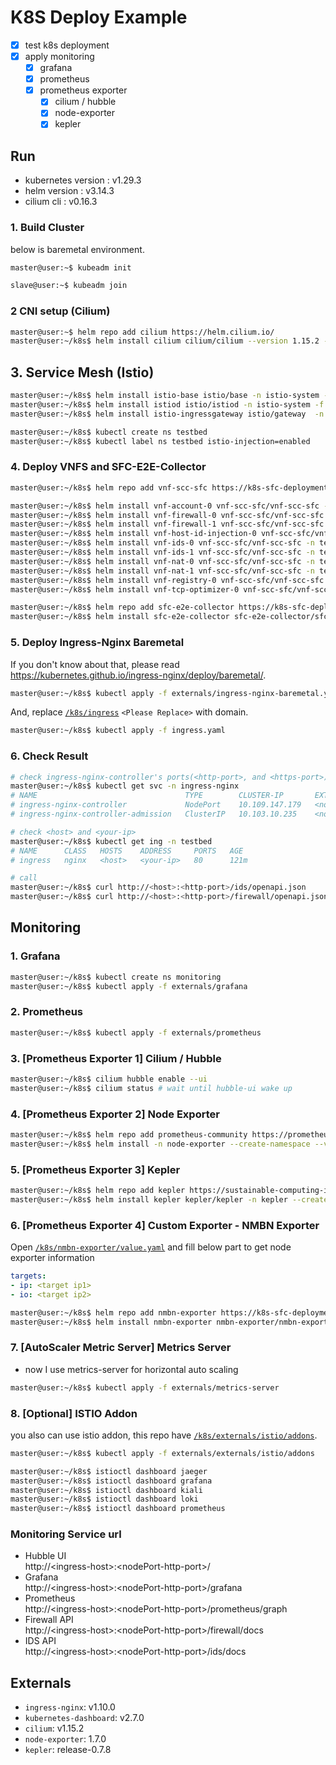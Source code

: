 # K8S Deploy Example

- [x] test k8s deployment
- [x] apply monitoring
  - [x] grafana
  - [x] prometheus
  - [x] prometheus exporter
    - [x] cilium / hubble
    - [x] node-exporter
    - [x] kepler

## Run

- kubernetes version : v1.29.3
- helm version : v3.14.3
- cilium cli : v0.16.3

### 1. Build Cluster

below is baremetal environment.

```bash
master@user:~$ kubeadm init
```


```bash
slave@user:~$ kubeadm join
```

### 2 CNI setup (Cilium)

```bash
master@user:~$ helm repo add cilium https://helm.cilium.io/
master@user:~/k8s$ helm install cilium cilium/cilium --version 1.15.2 -n kube-system -f externals/cilium/values.yaml
```

## 3. Service Mesh (Istio)

```bash
master@user:~/k8s$ helm install istio-base istio/base -n istio-system -f externals/istio/base-values.yaml --create-namespace --version 1.21.1
master@user:~/k8s$ helm install istiod istio/istiod -n istio-system -f externals/istio/istiod-values.yaml --version 1.21.1
master@user:~/k8s$ helm install istio-ingressgateway istio/gateway  -n istio-system -f externals/istio/ingressgateway-value.yaml --version 1.21.1

master@user:~/k8s$ kubectl create ns testbed
master@user:~/k8s$ kubectl label ns testbed istio-injection=enabled
```

### 4. Deploy VNFS and SFC-E2E-Collector

```bash
master@user:~/k8s$ helm repo add vnf-scc-sfc https://k8s-sfc-deployment.github.io/VNF-SCC-SFC

master@user:~/k8s$ helm install vnf-account-0 vnf-scc-sfc/vnf-scc-sfc -n testbed -f vnfs/account.yaml --set nameOverride=vnf-account-0
master@user:~/k8s$ helm install vnf-firewall-0 vnf-scc-sfc/vnf-scc-sfc -n testbed -f vnfs/firewall.yaml --set nameOverride=vnf-firewall-0
master@user:~/k8s$ helm install vnf-firewall-1 vnf-scc-sfc/vnf-scc-sfc -n testbed -f vnfs/firewall.yaml --set nameOverride=vnf-firewall-1
master@user:~/k8s$ helm install vnf-host-id-injection-0 vnf-scc-sfc/vnf-scc-sfc -n testbed -f vnfs/host-id-injection.yaml --set nameOverride=vnf-host-id-injection-0
master@user:~/k8s$ helm install vnf-ids-0 vnf-scc-sfc/vnf-scc-sfc -n testbed -f vnfs/ids.yaml --set nameOverride=vnf-ids-0
master@user:~/k8s$ helm install vnf-ids-1 vnf-scc-sfc/vnf-scc-sfc -n testbed -f vnfs/ids.yaml --set nameOverride=vnf-ids-1
master@user:~/k8s$ helm install vnf-nat-0 vnf-scc-sfc/vnf-scc-sfc -n testbed -f vnfs/nat.yaml --set nameOverride=vnf-nat-0
master@user:~/k8s$ helm install vnf-nat-1 vnf-scc-sfc/vnf-scc-sfc -n testbed -f vnfs/nat.yaml --set nameOverride=vnf-nat-1
master@user:~/k8s$ helm install vnf-registry-0 vnf-scc-sfc/vnf-scc-sfc -n testbed -f vnfs/registry.yaml --set nameOverride=vnf-registry-0
master@user:~/k8s$ helm install vnf-tcp-optimizer-0 vnf-scc-sfc/vnf-scc-sfc -n testbed -f vnfs/tcp-optimizer.yaml --set nameOverride=vnf-tcp-optimizer-0

master@user:~/k8s$ helm repo add sfc-e2e-collector https://k8s-sfc-deployment.github.io/SFC-E2E-collector
master@user:~/k8s$ helm install sfc-e2e-collector sfc-e2e-collector/sfc-e2e-collector -n testbed -f sfc-e2e-collector/value.yaml
```

### 5. Deploy Ingress-Nginx Baremetal

If you don't know about that, please read https://kubernetes.github.io/ingress-nginx/deploy/baremetal/.

```bash
master@user:~/k8s$ kubectl apply -f externals/ingress-nginx-baremetal.yaml
```

And, replace [`/k8s/ingress`](/k8s/ingress.yaml) `<Please Replace>` with domain.

```bash
master@user:~/k8s$ kubectl apply -f ingress.yaml
```

### 6. Check Result

```bash
# check ingress-nginx-controller's ports(<http-port>, and <https-port>)
master@user:~/k8s$ kubectl get svc -n ingress-nginx 
# NAME                                 TYPE        CLUSTER-IP       EXTERNAL-IP   PORT(S)                                   AGE
# ingress-nginx-controller             NodePort    10.109.147.179   <none>        80:<http-port>/TCP,443:<https-port>/TCP   123m
# ingress-nginx-controller-admission   ClusterIP   10.103.10.235    <none>        443/TCP                                   123m

# check <host> and <your-ip>
master@user:~/k8s$ kubectl get ing -n testbed
# NAME      CLASS   HOSTS    ADDRESS     PORTS   AGE
# ingress   nginx   <host>   <your-ip>   80      121m

# call
master@user:~/k8s$ curl http://<host>:<http-port>/ids/openapi.json
master@user:~/k8s$ curl http://<host>:<http-port>/firewall/openapi.json
```

## Monitoring

### 1. Grafana

```bash
master@user:~/k8s$ kubectl create ns monitoring
master@user:~/k8s$ kubectl apply -f externals/grafana
```

### 2. Prometheus

```bash
master@user:~/k8s$ kubectl apply -f externals/prometheus
```

### 3. [Prometheus Exporter 1] Cilium / Hubble

```bash
master@user:~/k8s$ cilium hubble enable --ui
master@user:~/k8s$ cilium status # wait until hubble-ui wake up
```

### 4. [Prometheus Exporter 2] Node Exporter

```bash
master@user:~/k8s$ helm repo add prometheus-community https://prometheus-community.github.io/helm-charts
master@user:~/k8s$ helm install -n node-exporter --create-namespace --version 1.7.0 -f externals/node-exporter/value.yaml
```

### 5. [Prometheus Exporter 3] Kepler

```bash
master@user:~/k8s$ helm repo add kepler https://sustainable-computing-io.github.io/kepler-helm-chart
master@user:~/k8s$ helm install kepler kepler/kepler -n kepler --create-namespace --version release-0.7.8 -f externals/kepler/value.yaml
```

### 6. [Prometheus Exporter 4] Custom Exporter - NMBN Exporter

Open [`/k8s/nmbn-exporter/value.yaml`](/k8s/nmbn-exporter/value.yaml) and fill below part to get node exporter information

```yaml
targets:
- ip: <target ip1>
- io: <target ip2>
```

```bash
master@user:~/k8s$ helm repo add nmbn-exporter https://k8s-sfc-deployment.github.io/nmbn-exporter
master@user:~/k8s$ helm install nmbn-exporter nmbn-exporter/nmbn-exporter --version 0.0.2 -n nmbn-exporter --create-namespace -f nmbn-exporter/value.yaml
```

### 7. [AutoScaler Metric Server] Metrics Server

- now I use metrics-server for horizontal auto scaling

```bash
master@user:~/k8s$ kubectl apply -f externals/metrics-server
```

### 8. [Optional] ISTIO Addon

you also can use istio addon, this repo have [`/k8s/externals/istio/addons`](/k8s/externals/istio/addons).

```bash
master@user:~/k8s$ kubectl apply -f externals/externals/istio/addons

master@user:~/k8s$ istioctl dashboard jaeger
master@user:~/k8s$ istioctl dashboard grafana
master@user:~/k8s$ istioctl dashboard kiali
master@user:~/k8s$ istioctl dashboard loki
master@user:~/k8s$ istioctl dashboard prometheus
```

### Monitoring Service url

- Hubble UI  
  http://\<ingress-host\>:\<nodePort-http-port\>/
- Grafana  
  http://\<ingress-host\>:\<nodePort-http-port\>/grafana
- Prometheus  
  http://\<ingress-host\>:\<nodePort-http-port\>/prometheus/graph
- Firewall API  
  http://\<ingress-host\>:\<nodePort-http-port\>/firewall/docs
- IDS API  
  http://\<ingress-host\>:\<nodePort-http-port\>/ids/docs


## Externals

- `ingress-nginx`: v1.10.0
- `kubernetes-dashboard`: v2.7.0
- `cilium`: v1.15.2
- `node-exporter`: 1.7.0
- `kepler`: release-0.7.8
